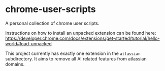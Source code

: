 # chrome-user-scripts

A personal collection of chrome user scripts.

Instructions on how to install an unpacked extension can be found here:
https://developer.chrome.com/docs/extensions/get-started/tutorial/hello-world#load-unpacked

This project currently has exactly one extension in the `atlassian` subdirectory.
It aims to remove all AI related features from atlassian domains.
